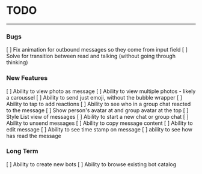 #  TODO

---

### Bugs
[ ] Fix animation for outbound messages so they come from input field
[ ] Solve for transition between read and talking (without going through thinking)

### New Features
[ ] Ability to view photo as message
[ ] Ability to view multiple photos - likely a caroussel
[ ] Ability to send just emoji, without the bubble wrapper
[ ] Ability to tap to add reactions
    [ ] Ability to see who in a group chat reacted to the message
[ ] Show person's avatar at and group avatar at the top
[ ] Style List view of messages
[ ] Ability to start a new chat or group chat
[ ] Ability to unsend messages
[ ] Ability to copy message content
[ ] Ability to edit message
[ ] Ability to see time stamp on message
[ ] ability to see how has read the message

### Long Term
[ ] Ability to create new bots
[ ] Ability to browse existing bot catalog

